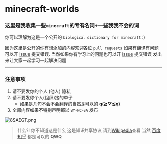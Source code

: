 # minecraft-worlds
### 这里是我收集一些`minecraft`的专有名词+一些我我不会的词

你可以理解为这是一个公开的 `biological dictionary for minecraft` :)


因为这里是公开的你有想添加的内容欢迎各位 `pull requests`
如果有翻译有问题可以开 [issue](https://github.com/ifkn271/minecraft-worlds/issues) 提交错误.
当然如果你有学习上的问题也可以开 [issue](https://github.com/ifkn271/minecraft-worlds/issues) 提交错误 发出来让大家一起学习一起解决问题


---
### 注意事项

1.  请不要发你的个人 (他人) 隐私
2.  请不要发你个人(组织)接的单子
    - 如果是几句不会不会翻译的当然是可以的 **q(≧▽≦q)**
3.  全部内容如果不特别声明都以 `BY-NC-SA` 发布
<img src="https://s2.ax1x.com/2020/03/09/8SAEGT.png" alt="8SAEGT.png" border="0" />

>  什么?! 你不知道这是什么 这是知识共享协议 
>  请到[Wikipedia](https://zh.wikipedia.org/wiki/%E7%9F%A5%E8%AF%86%E5%85%B1%E4%BA%AB%E8%AE%B8%E5%8F%AF%E5%8D%8F%E8%AE%AE)查看
>  当然 [百度](baidu.com) [知乎](https://www.zhihu.com) 都是可以的 **QWQ**
